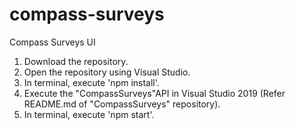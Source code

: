 # compass-surveys
Compass Surveys UI

1. Download the repository.
2. Open the repository using Visual Studio.
3. In terminal, execute 'npm install'.
4. Execute the "CompassSurveys"API in Visual Studio 2019 (Refer README.md of "CompassSurveys" repository).
5. In terminal, execute 'npm start'.
